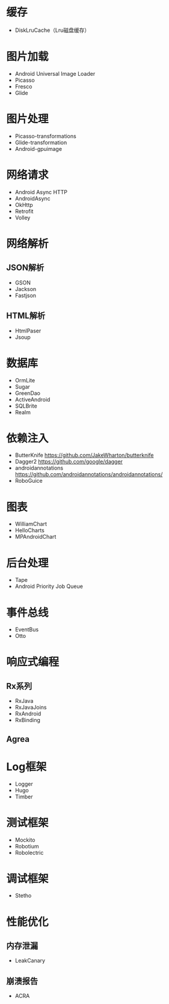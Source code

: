 # 缓存
* DiskLruCache（Lru磁盘缓存）
# 图片加载
* Android Universal Image Loader
* Picasso
* Fresco
* Glide
# 图片处理
* Picasso-transformations
* Glide-transformation
* Android-gpuimage
# 网络请求
* Android Async HTTP
* AndroidAsync
* OkHttp
* Retrofit
* Volley
# 网络解析
## JSON解析
* GSON
* Jackson
* Fastjson
## HTML解析
* HtmlPaser
* Jsoup
# 数据库
* OrmLite
* Sugar
* GreenDao
* ActiveAndroid
* SQLBrite
* Realm
# 依赖注入
* ButterKnife https://github.com/JakeWharton/butterknife
* Dagger2 https://github.com/google/dagger
* androidannotations https://github.com/androidannotations/androidannotations/
* RoboGuice
# 图表
* WilliamChart
* HelloCharts
* MPAndroidChart
# 后台处理
* Tape
* Android Priority Job Queue
# 事件总线
* EventBus
* Otto
# 响应式编程
## Rx系列
* RxJava
* RxJavaJoins
* RxAndroid
* RxBinding
## Agrea
# Log框架
* Logger
* Hugo
* Timber
# 测试框架
* Mockito
* Robotium
* Robolectric
# 调试框架
* Stetho
# 性能优化
## 内存泄漏
* LeakCanary
## 崩溃报告
* ACRA
